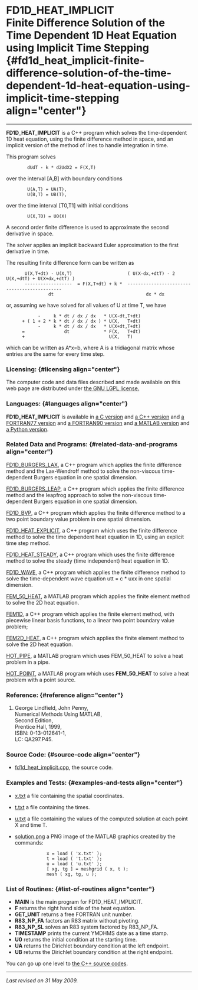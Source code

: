 FD1D\_HEAT\_IMPLICIT\
Finite Difference Solution of the\
Time Dependent 1D Heat Equation\
using Implicit Time Stepping {#fd1d_heat_implicit-finite-difference-solution-of-the-time-dependent-1d-heat-equation-using-implicit-time-stepping align="center"}
==================================

------------------------------------------------------------------------

**FD1D\_HEAT\_IMPLICIT** is a C++ program which solves the
time-dependent 1D heat equation, using the finite difference method in
space, and an implicit version of the method of lines to handle
integration in time.

This program solves

            dUdT - k * d2UdX2 = F(X,T)
          

over the interval \[A,B\] with boundary conditions

            U(A,T) = UA(T),
            U(B,T) = UB(T),
          

over the time interval \[T0,T1\] with initial conditions

            U(X,T0) = U0(X)
          

A second order finite difference is used to approximate the second
derivative in space.

The solver applies an implicit backward Euler approximation to the first
derivative in time.

The resulting finite difference form can be written as

           U(X,T+dt) - U(X,T)                     ( U(X-dx,+dtT) - 2 U(X,+dtT) + U(X+dx,+dtT) )
           ------------------  = F(X,T+dt) + k *  ---------------------------------------------
                    dt                                   dx * dx
          

or, assuming we have solved for all values of U at time T, we have

                -     k * dt / dx / dx   * U(X-dt,T+dt)
          + ( 1 + 2 * k * dt / dx / dx ) * U(X,   T+dt)
                -     k * dt / dx / dx   * U(X+dt,T+dt)
          =               dt             * F(X,   T+dt)
          +                                U(X,   T)
          

which can be written as A\*x=b, where A is a tridiagonal matrix whose
entries are the same for every time step.

### Licensing: {#licensing align="center"}

The computer code and data files described and made available on this
web page are distributed under [the GNU LGPL
license.](../../txt/gnu_lgpl.txt)

### Languages: {#languages align="center"}

**FD1D\_HEAT\_IMPLICIT** is available in [a C
version](../../c_src/fd1d_heat_implicit/fd1d_heat_implicit.html) and [a
C++ version](../../cpp_src/fd1d_heat_implicit/fd1d_heat_implicit.html)
and [a FORTRAN77
version](../../f77_src/fd1d_heat_implicit/fd1d_heat_implicit.html) and
[a FORTRAN90
version](../../f_src/fd1d_heat_implicit/fd1d_heat_implicit.html) and [a
MATLAB version](../../m_src/fd1d_heat_implicit/fd1d_heat_implicit.html)
and [a Python
version](../../py_src/fd1d_heat_implicit/fd1d_heat_implicit.html).

### Related Data and Programs: {#related-data-and-programs align="center"}

[FD1D\_BURGERS\_LAX](../../cpp_src/fd1d_burgers_lax/fd1d_burgers_lax.html),
a C++ program which applies the finite difference method and the
Lax-Wendroff method to solve the non-viscous time-dependent Burgers
equation in one spatial dimension.

[FD1D\_BURGERS\_LEAP](../../cpp_src/fd1d_burgers_leap/fd1d_burgers_leap.html),
a C++ program which applies the finite difference method and the
leapfrog approach to solve the non-viscous time-dependent Burgers
equation in one spatial dimension.

[FD1D\_BVP](../../cpp_src/fd1d_bvp/fd1d_bvp.html), a C++ program which
applies the finite difference method to a two point boundary value
problem in one spatial dimension.

[FD1D\_HEAT\_EXPLICIT](../../cpp_src/fd1d_heat_explicit/fd1d_heat_explicit.html),
a C++ program which uses the finite difference method to solve the time
dependent heat equation in 1D, using an explicit time step method.

[FD1D\_HEAT\_STEADY](../../cpp_src/fd1d_heat_steady/fd1d_heat_steady.html),
a C++ program which uses the finite difference method to solve the
steady (time independent) heat equation in 1D.

[FD1D\_WAVE](../../cpp_src/fd1d_wave/fd1d_wave.html), a C++ program
which applies the finite difference method to solve the time-dependent
wave equation utt = c \* uxx in one spatial dimension.

[FEM\_50\_HEAT](../../m_src/fem_50_heat/fem_50_heat.html), a MATLAB
program which applies the finite element method to solve the 2D heat
equation.

[FEM1D](../../cpp_src/fem1d/fem1d.html), a C++ program which applies the
finite element method, with piecewise linear basis functions, to a
linear two point boundary value problem;

[FEM2D\_HEAT](../../cpp_src/fem2d_heat/fem2d_heat.html), a C++ program
which applies the finite element method to solve the 2D heat equation.

[HOT\_PIPE](../../m_src/hot_pipe/hot_pipe.html), a MATLAB program which
uses FEM\_50\_HEAT to solve a heat problem in a pipe.

[HOT\_POINT](../../m_src/hot_point/hot_point.html), a MATLAB program
which uses **FEM\_50\_HEAT** to solve a heat problem with a point
source.

### Reference: {#reference align="center"}

1.  George Lindfield, John Penny,\
    Numerical Methods Using MATLAB,\
    Second Edition,\
    Prentice Hall, 1999,\
    ISBN: 0-13-012641-1,\
    LC: QA297.P45.

### Source Code: {#source-code align="center"}

-   [fd1d\_heat\_implicit.cpp](fd1d_heat_implicit.cpp), the source code.

### Examples and Tests: {#examples-and-tests align="center"}

-   [x.txt](x,txt) a file containing the spatial coordinates.
-   [t.txt](t,txt) a file containing the times.
-   [u.txt](u,txt) a file containing the values of the computed solution
    at each point X and time T.
-   [solution.png](solution.png) a PNG image of the MATLAB graphics
    created by the commands:

                    x = load ( 'x.txt' );
                    t = load ( 't.txt' );
                    u = load ( 'u.txt' );
                    [ xg, tg ] = meshgrid ( x, t );
                    mesh ( xg, tg, u );
                  

### List of Routines: {#list-of-routines align="center"}

-   **MAIN** is the main program for FD1D\_HEAT\_IMPLICIT.
-   **F** returns the right hand side of the heat equation.
-   **GET\_UNIT** returns a free FORTRAN unit number.
-   **R83\_NP\_FA** factors an R83 matrix without pivoting.
-   **R83\_NP\_SL** solves an R83 system factored by R83\_NP\_FA.
-   **TIMESTAMP** prints the current YMDHMS date as a time stamp.
-   **U0** returns the initial condition at the starting time.
-   **UA** returns the Dirichlet boundary condition at the left
    endpoint.
-   **UB** returns the Dirichlet boundary condition at the right
    endpoint.

You can go up one level to [the C++ source codes](../cpp_src.html).

------------------------------------------------------------------------

*Last revised on 31 May 2009.*
